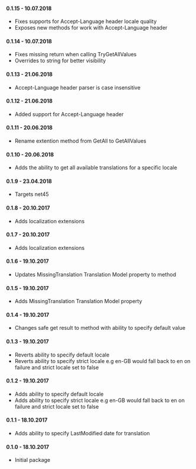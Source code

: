 #### 0.1.15 - 10.07.2018
* Fixes supports for Accept-Language header locale quality
* Exposes new methods for work with Accept-Language header

#### 0.1.14 - 10.07.2018
* Fixes missing return when calling TryGetAllValues
* Overrides to string for better visibility

#### 0.1.13 - 21.06.2018
* Accept-Language header parser is case insensitive

#### 0.1.12 - 21.06.2018
* Added support for Accept-Language header

#### 0.1.11 - 20.06.2018
* Rename extention method from GetAll to GetAllValues

#### 0.1.10 - 20.06.2018
* Adds the ability to get all available translations for a specific locale

#### 0.1.9 - 23.04.2018
* Targets net45

#### 0.1.8 - 20.10.2017
* Adds localization extensions

#### 0.1.7 - 20.10.2017
* Adds localization extensions

#### 0.1.6 - 19.10.2017
* Updates MissingTranslation Translation Model property to method

#### 0.1.5 - 19.10.2017
* Adds MissingTranslation Translation Model property

#### 0.1.4 - 19.10.2017
* Changes safe get result to method with ability to specify default value

#### 0.1.3 - 19.10.2017
* Reverts ability to specify default locale
* Reverts ability to specify strict locale e.g en-GB would fall back to en on failure and strict locale set to false

#### 0.1.2 - 19.10.2017
* Adds ability to specify default locale
* Adds ability to specify strict locale e.g en-GB would fall back to en on failure and strict locale set to false

#### 0.1.1 - 18.10.2017
* Adds ability to specify LastModified date for translation

#### 0.1.0 - 18.10.2017
* Initial package
